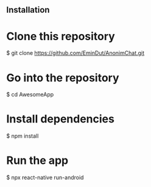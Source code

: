 ## Installation

# Clone this repository
$ git clone https://github.com/EminDut/AnonimChat.git

# Go into the repository
$ cd AwesomeApp

# Install dependencies
$ npm install

# Run the app
$ npx react-native run-android
